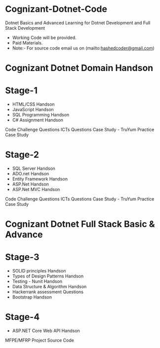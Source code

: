 # Cognizant-Dotnet-Code
Dotnet Basics and Advanced Learning  for Dotnet Development and Full Stack Development

* Working Code will be provided.
* Paid Materials.
* Note:- For source code email us on (mailto:hashedcoder@gmail.com)

# Cognizant Dotnet Domain Handson

# Stage-1

* HTML/CSS Handson
* JavaScript Handson
* SQL Programming Handson
* C# Assignment Handson

Code Challenge Questions
ICTs Questions
Case Study - TruYum Practice Case Study 

# Stage-2

* SQL Server Handson
* ADO.net Handson
* Entity Framework Handson
* ASP.Net Handson
* ASP.Net MVC Handson

Code Challenge Questions
ICTs Questions
Case Study - TruYum Practice Case Study

# Cognizant Dotnet Full Stack Basic & Advance

# Stage-3

* SOLID principles Handson
* Types of Design Patterns Handson
* Testing - Nunit Handson
* Data Structure & Algorithm Handson
* Hackerrank assessment Questions
* Bootstrap Handson

# Stage-4

* ASP.NET Core Web API Handson

MFPE/MFRP Project Source Code
